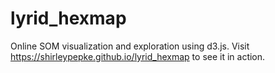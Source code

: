 # lyrid_hexmap
Online SOM visualization and exploration using d3.js. 
Visit https://shirleypepke.github.io/lyrid_hexmap to see it in action.
